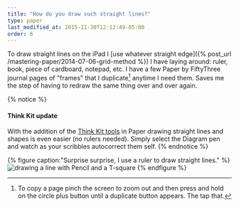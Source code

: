 ```yaml
---
title: "How do you draw such straight lines?"
type: paper
last_modified_at: 2015-11-30T12:12:49-05:00
order: 6
---
```


To draw straight lines on the iPad I [use whatever straight edge]({% post_url /mastering-paper/2014-07-06-grid-method %}) I have laying around: ruler, book, piece of cardboard, notepad, etc. I have a few Paper by FiftyThree journal pages of "frames" that I duplicate[^duplicate-page] anytime I need them. Saves me the step of having to redraw the same thing over and over again.

{% notice %}
#### Think Kit update

With the addition of the [Think Kit tools](https://www.fiftythree.com/think) in Paper drawing straight lines and shapes is even easier (no rulers needed). Simply select the Diagram pen and watch as your scribbles autocorrect them self.
{% endnotice %}

{% figure caption:"Surprise surprise, I use a ruler to draw straight lines." %}
![drawing a line with Pencil and a T-square](/assets/images/paper-53-grid-t-square-lg.jpg)
{% endfigure %}

[^duplicate-page]: To copy a page pinch the screen to zoom out and then press and hold on the circle plus button until a duplicate button appears. The tap that.
